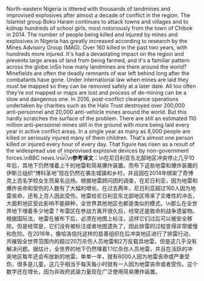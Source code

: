 North-eastern Nigeria is littered with thousands of landmines and improvised explosives after almost a decade of conflict in the region. The Islamist group Boko Haram continues to attack towns and villages and to kidnap hundreds of school girls, most notoriously from the town of Chibok in 2014. The number of people being killed and injured by mines and explosives in Nigeria has greatly increased according to research by the Mines Advisory Group (MAG). Over 160 killed in the past two years, with hundreds more injured. It's had a devastating impact on the region and prevents large areas of land from being farmed, and it's a familiar pattern across the globe.\nSo how many landmines are there around the world? Minefields are often the deadly remnants of war left behind long after the combatants have gone. Under international law when mines are laid they must be mapped so they can be removed safely at a later date. All too often they're not mapped or maps are lost and process of de-mining can be a slow and dangerous one. In 2016, post-conflict clearance operations undertaken by charities such as the Halo Trust destroyed over 200,000 anti-personnel and 20,000 anti-vehicle mines around the world. But this hardly scratches the surface of the problem. There are still an estimated 110 million anti-personnel mines still in the ground with more being laid every year in active conflict areas. In a single year as many as 8,000 people are killed or seriously injured many of them children. That's almost one person killed or injured every hour of every day. That figure has risen as a result of the widespread use of improvised explosive devices by non-government forces.\nBBC news.\n![](images/landmines.jpg)\n**参考译文：**\n在尼日利亚东北部地区冲突停止几乎10年后，其地下仍然埋着上千的地雷和简易爆炸装置。而布下这些地雷和爆炸装置的伊斯兰组织“博科圣地”现在仍然在袭击城镇和乡村，并且因在2014年绑架了奇博克上百名学校女生而臭名远扬。根据地雷顾问团的调查，在尼日利亚，因为地雷和爆炸丧命和受伤的人数有了大幅的增长。在过去两年，尼日利亚超过160人因为地雷丧命，还有上百人因此受伤。地雷给尼日利亚东北部地区带来了灾难性的冲击，大面积地区受此影响不能耕种，全世界其他地区也都是类似的模式。\n那么在全世界地下埋着多少地雷？布雷区在参战方离开很久后，经常还是致命的战争遗留物。根据国际法，地雷在被布下后，必须在地图上标注，这样它们过后可以被安全移除。但是经常是，它们没有被标注或者地图遗失了，因此排雷的过程变得非常缓慢和危险。在2016年，像哈洛信托这样的慈善组织在后冲突地区进行了排雷行动，共摧毁全世界范围内的超过20万杀伤人员地雷和2万反载具地雷。但是这几乎没有解决问题。据估计，全世界的地下仍然埋着1.1亿杀伤人员地雷，并且在活跃的冲突地区每年还会布放新的地雷。单单一年，就有8000人因为地雷丧命或严重受伤，很多是儿童。这几乎相当于每天每小时就有一人因为地雷丧命或者受伤。这个数字还在增长，因为非政府武装力量现在广泛使用简易爆炸装置。
        